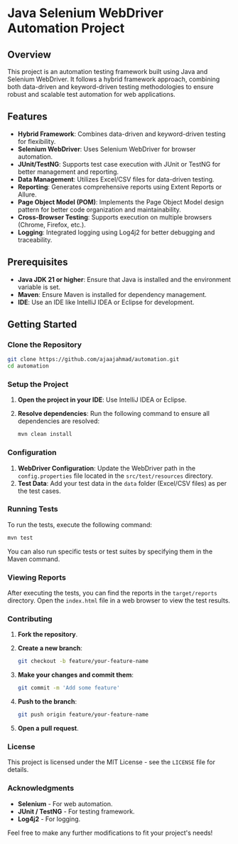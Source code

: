 # Java Selenium WebDriver Automation Project

## Overview

This project is an automation testing framework built using Java and Selenium WebDriver. It follows a hybrid framework approach, combining both data-driven and keyword-driven testing methodologies to ensure robust and scalable test automation for web applications.

## Features

- **Hybrid Framework**: Combines data-driven and keyword-driven testing for flexibility.
- **Selenium WebDriver**: Uses Selenium WebDriver for browser automation.
- **JUnit/TestNG**: Supports test case execution with JUnit or TestNG for better management and reporting.
- **Data Management**: Utilizes Excel/CSV files for data-driven testing.
- **Reporting**: Generates comprehensive reports using Extent Reports or Allure.
- **Page Object Model (POM)**: Implements the Page Object Model design pattern for better code organization and maintainability.
- **Cross-Browser Testing**: Supports execution on multiple browsers (Chrome, Firefox, etc.).
- **Logging**: Integrated logging using Log4j2 for better debugging and traceability.

## Prerequisites

- **Java JDK 21 or higher**: Ensure that Java is installed and the environment variable is set.
- **Maven**: Ensure Maven is installed for dependency management.
- **IDE**: Use an IDE like IntelliJ IDEA or Eclipse for development.

## Getting Started

### Clone the Repository

```bash
git clone https://github.com/ajaajahmad/automation.git
cd automation
```

### Setup the Project

1. **Open the project in your IDE**: Use IntelliJ IDEA or Eclipse.
2. **Resolve dependencies**: Run the following command to ensure all dependencies are resolved:

    ```bash
    mvn clean install
    ```

### Configuration

1. **WebDriver Configuration**: Update the WebDriver path in the `config.properties` file located in the `src/test/resources` directory.
2. **Test Data**: Add your test data in the `data` folder (Excel/CSV files) as per the test cases.

### Running Tests

To run the tests, execute the following command:

```bash
mvn test
```

You can also run specific tests or test suites by specifying them in the Maven command.

### Viewing Reports

After executing the tests, you can find the reports in the `target/reports` directory. Open the `index.html` file in a web browser to view the test results.

### Contributing

1. **Fork the repository**.
2. **Create a new branch**:

    ```bash
    git checkout -b feature/your-feature-name
    ```

3. **Make your changes and commit them**:

    ```bash
    git commit -m 'Add some feature'
    ```

4. **Push to the branch**:

    ```bash
    git push origin feature/your-feature-name
    ```

5. **Open a pull request**.

### License

This project is licensed under the MIT License - see the `LICENSE` file for details.

### Acknowledgments

- **Selenium** - For web automation.
- **JUnit / TestNG** - For testing framework.
- **Log4j2** - For logging.

Feel free to make any further modifications to fit your project's needs!
